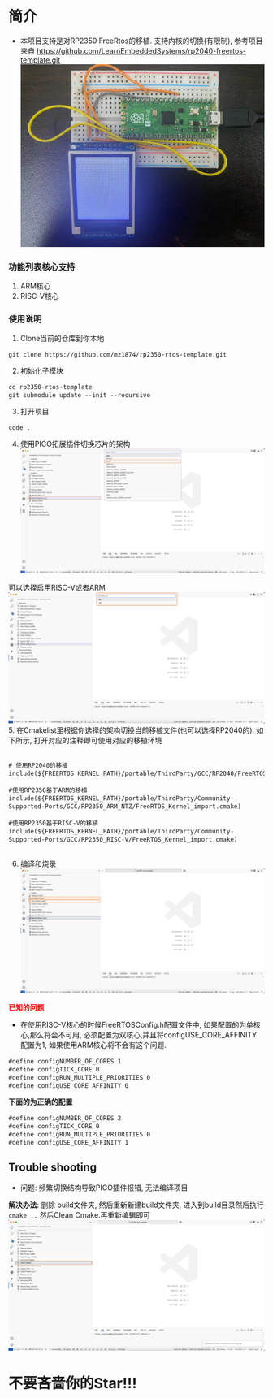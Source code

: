# 简介

* 本项目支持是对RP2350 FreeRtos的移植. 支持内核的切换(有限制), 参考项目来自 https://github.com/LearnEmbeddedSystems/rp2040-freertos-template.git
![pico.jpg](assets/pico.jpg)
### 功能列表核心支持
1. ARM核心
2. RISC-V核心

### 使用说明
1. Clone当前的仓库到你本地
```
git clone https://github.com/mz1874/rp2350-rtos-template.git
```

2. 初始化子模块
```
cd rp2350-rtos-template
git submodule update --init --recursive
```

3. 打开项目
```
code .
```

4. 使用PICO拓展插件切换芯片的架构
![switch_board.png](assets/switch_board.png)

可以选择启用RISC-V或者ARM
![switch_architecture.png](assets/switch_architecture.png)
5. 在Cmakelist里根据你选择的架构切换当前移植文件(也可以选择RP2040的), 如下所示, 打开对应的注释即可使用对应的移植环境
```

# 使用RP2040的移植
include(${FREERTOS_KERNEL_PATH}/portable/ThirdParty/GCC/RP2040/FreeRTOS_Kernel_import.cmake)

#使用RP2350基于ARM的移植
include(${FREERTOS_KERNEL_PATH}/portable/ThirdParty/Community-Supported-Ports/GCC/RP2350_ARM_NTZ/FreeRTOS_Kernel_import.cmake)

#使用RP2350基于RISC-V的移植
include(${FREERTOS_KERNEL_PATH}/portable/ThirdParty/Community-Supported-Ports/GCC/RP2350_RISC-V/FreeRTOS_Kernel_import.cmake)


```
6. 编译和烧录
![download.png](assets/download.png)


**<span style="color:red">已知的问题</span>**
- 在使用RISC-V核心的时候FreeRTOSConfig.h配置文件中, 如果配置的为单核心,那么将会不可用, 必须配置为双核心,并且将configUSE_CORE_AFFINITY 配置为1, 如果使用ARM核心将不会有这个问题.
```
#define configNUMBER_OF_CORES 1
#define configTICK_CORE 0
#define configRUN_MULTIPLE_PRIORITIES 0
#define configUSE_CORE_AFFINITY 0  
```

**下面的为正确的配置**
```
#define configNUMBER_OF_CORES 2
#define configTICK_CORE 0
#define configRUN_MULTIPLE_PRIORITIES 0
#define configUSE_CORE_AFFINITY 1 
```


## Trouble shooting 

- 问题: 频繁切换结构导致PICO插件报错, 无法编译项目

**解决办法**: 删除 build文件夹, 然后重新新建build文件夹, 进入到build目录然后执行`cmake ..` 然后Clean Cmake.再重新编辑即可
![img.png](assets/img.png)

# 不要吝啬你的Star!!!